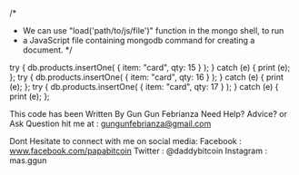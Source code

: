 /\*

- We can use "load('path/to/js/file')" function in the mongo shell, to run
- a JavaScript file containing mongodb command for creating a document.
  \*/

try { db.products.insertOne( { item: "card", qty: 15 } ); } catch (e) { print (e); };
try { db.products.insertOne( { item: "card", qty: 16 } ); } catch (e) { print (e); };
try { db.products.insertOne( { item: "card", qty: 17 } ); } catch (e) { print (e); };

This code has been Written By Gun Gun Febrianza
Need Help? Advice? or Ask Question hit me at :
gungunfebrianza@gmail.com

Dont Hesitate to connect with me on social media:
Facebook : www.facebook.com/papabitcoin
Twitter : @daddybitcoin
Instagram : mas.ggun